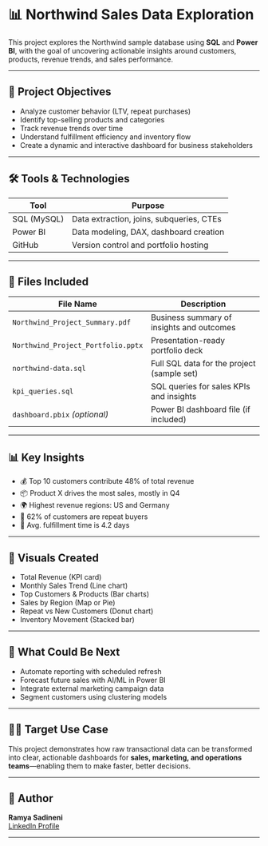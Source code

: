 # 📊 Northwind Sales Data Exploration

This project explores the Northwind sample database using **SQL** and **Power BI**, with the goal of uncovering actionable insights around customers, products, revenue trends, and sales performance.

---

## 🧠 Project Objectives

- Analyze customer behavior (LTV, repeat purchases)
- Identify top-selling products and categories
- Track revenue trends over time
- Understand fulfillment efficiency and inventory flow
- Create a dynamic and interactive dashboard for business stakeholders

---

## 🛠 Tools & Technologies

| Tool        | Purpose                              |
|-------------|--------------------------------------|
| SQL (MySQL) | Data extraction, joins, subqueries, CTEs |
| Power BI    | Data modeling, DAX, dashboard creation |
| GitHub      | Version control and portfolio hosting |

---

## 📁 Files Included

| File Name                        | Description                                |
|----------------------------------|--------------------------------------------|
| `Northwind_Project_Summary.pdf` | Business summary of insights and outcomes  |
| `Northwind_Project_Portfolio.pptx` | Presentation-ready portfolio deck        |
| `northwind-data.sql`            | Full SQL data for the project (sample set) |
| `kpi_queries.sql`               | SQL queries for sales KPIs and insights    |
| `dashboard.pbix` *(optional)*   | Power BI dashboard file (if included)      |

---

## 📊 Key Insights

- 💰 Top 10 customers contribute 48% of total revenue
- 📦 Product X drives the most sales, mostly in Q4
- 🌍 Highest revenue regions: US and Germany
- 🔁 62% of customers are repeat buyers
- 🚚 Avg. fulfillment time is 4.2 days

---

## 📌 Visuals Created

- Total Revenue (KPI card)
- Monthly Sales Trend (Line chart)
- Top Customers & Products (Bar charts)
- Sales by Region (Map or Pie)
- Repeat vs New Customers (Donut chart)
- Inventory Movement (Stacked bar)

---

## 🧩 What Could Be Next

- Automate reporting with scheduled refresh
- Forecast future sales with AI/ML in Power BI
- Integrate external marketing campaign data
- Segment customers using clustering models

---

## 🧑‍💼 Target Use Case

This project demonstrates how raw transactional data can be transformed into clear, actionable dashboards for **sales, marketing, and operations teams**—enabling them to make faster, better decisions.

---

## 📎 Author

**Ramya Sadineni**  
[LinkedIn Profile](https://linkedin.com/in/ramyasadineni)  


---

